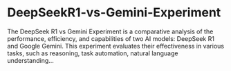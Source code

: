 # DeepSeekR1-vs-Gemini-Experiment
The DeepSeek R1 vs Gemini Experiment is a comparative analysis of the performance, efficiency, and capabilities of two AI models: DeepSeek R1 and Google Gemini. This experiment evaluates their effectiveness in various tasks, such as reasoning, task automation, natural language understanding...
